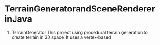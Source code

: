 # TerrainGeneratorandSceneRendererinJava
1. TerrainGenerator
This project using procedural terrain generation to create terrain in 3D space. It uses a vertex-based 

